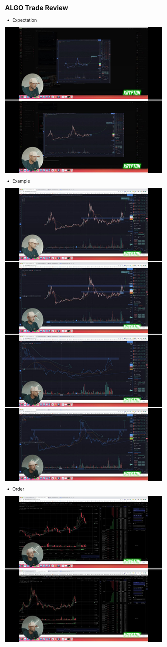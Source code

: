 ## ALGO Trade Review

* Expectation

![image](images/folder5/photo_2022-08-04_15-34-17.jpg)
![image](images/folder5/photo_2022-08-04_15-34-18.jpg)

* Example
  
![image](images/folder5/photo_2022-08-04_15-34-19.jpg)
![image](images/folder5/photo_2022-08-04_15-34-20.jpg)
![image](images/folder5/photo_2022-08-04_15-34-21.jpg)
![image](images/folder5/photo_2022-08-04_15-34-24.jpg)

* Order

![image](images/folder5/photo_2022-08-04_15-34-22.jpg)
![image](images/folder5/photo_2022-08-04_15-34-23.jpg)

